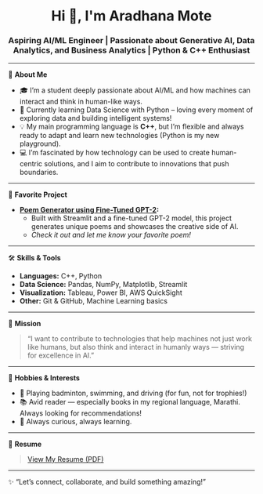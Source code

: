 <h1 align="center">Hi 👋, I'm Aradhana Mote</h1>
<h3 align="center">Aspiring AI/ML Engineer | Passionate about Generative AI, Data Analytics, and Business Analytics | Python & C++ Enthusiast</h3>

---

🌟 **About Me**
- 🎓 I’m a student deeply passionate about AI/ML and how machines can interact and think in human-like ways.
- 🤖 Currently learning Data Science with Python – loving every moment of exploring data and building intelligent systems!
- 💡 My main programming language is **C++**, but I’m flexible and always ready to adapt and learn new technologies (Python is my new playground).
- 💻 I’m fascinated by how technology can be used to create human-centric solutions, and I aim to contribute to innovations that push boundaries.

---

🚀 **Favorite Project**
- **[Poem Generator using Fine-Tuned GPT-2](https://github.com/AradhanaMote/PoemGenerator-Using-Fine-Tuned-GPT2):**
  - Built with Streamlit and a fine-tuned GPT-2 model, this project generates unique poems and showcases the creative side of AI.
  - *Check it out and let me know your favorite poem!*

---

🛠️ **Skills & Tools**
- **Languages:** C++, Python
- **Data Science:** Pandas, NumPy, Matplotlib, Streamlit
- **Visualization:** Tableau, Power BI, AWS QuickSight
- **Other:** Git & GitHub, Machine Learning basics

---

🎯 **Mission**
> “I want to contribute to technologies that help machines not just work like humans, but also think and interact in humanly ways — striving for excellence in AI.”

---

🎲 **Hobbies & Interests**
- 🏸 Playing badminton, swimming, and driving (for fun, not for trophies!)
- 📚 Avid reader — especially books in my regional language, Marathi. Always looking for recommendations!
- 🌱 Always curious, always learning.

---

📄 **Resume**
> [View My Resume (PDF)](https://github.com/AradhanaMote/Resume/blob/main/Intern2_Resume_ADM.pdf)

---

✨ “Let’s connect, collaborate, and build something amazing!”

<!--
Optionally, add your social links here:
[LinkedIn]()
[Twitter]()
[Portfolio/Blog]()
-->
